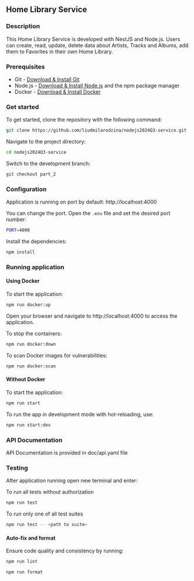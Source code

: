 ## Home Library Service

### Description

This Home Library Service is developed with NestJS and Node.js. Users can create, read, update, delete data about Artists, Tracks and Albums, add them to Favorites in their own Home Library.

### Prerequisites

- Git - [Download & Install Git](https://git-scm.com/downloads)
- Node.js - [Download & Install Node.js](https://nodejs.org/en/download/) and the npm package manager
- Docker - [Download & Install Docker](https://www.docker.com/get-started)

### Get started

To get started, clone the repository with the following command:

```bash
git clone https://github.com/liudmilarodzina/nodejs2024Q3-service.git
```

Navigate to the project directory:

```bash
cd nodejs2024Q3-service
```

Switch to the development branch:

```bash
git checkout part_2
```

### Configuration

Application is running on port by default: http://localhost:4000

You can change the port. Open the `.env` file and set the desired port number:

```bash
PORT=4000
```

Install the dependencies:

```bash
npm install
```

### Running application

#### Using Docker

To start the application:

```bash
npm run docker:up
```

Open your browser and navigate to http://localhost:4000 to access the application.

To stop the containers:

```bash
npm run docker:down
```

To scan Docker images for vulnerabilities:

```bash
npm run docker:scan
```

#### Without Docker

To start the application:

```bash
npm run start
```

To run the app in development mode with hot-reloading, use:

```bash
npm run start:dev
```

### API Documentation

API Documentation is provided in doc/api.yaml file

### Testing

After application running open new terminal and enter:

To run all tests without authorization

```bash
npm run test
```

To run only one of all test suites

```bash
npm run test -- <path to suite>
```

#### Auto-fix and format

Ensure code quality and consistency by running:

```bash
npm run lint
```

```bash
npm run format
```
